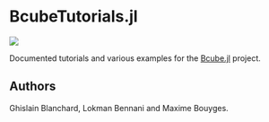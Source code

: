 # BcubeTutorials.jl

[![](https://img.shields.io/badge/docs-release-blue.svg)](https://bcube-project.github.io/BcubeTutorials.jl)

Documented tutorials and various examples for the [Bcube.jl](https://bcube-project.github.io/Bcube.jl) project.

## Authors

Ghislain Blanchard, Lokman Bennani and Maxime Bouyges.
